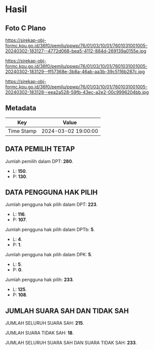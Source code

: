 # Hasil

## Foto C Plano

https://sirekap-obj-formc.kpu.go.id/36f0/pemilu/ppwp/76/01/03/10/01/7601031001005-20240302-183127--4772d068-bea5-4112-884d-269139a0155e.jpg

https://sirekap-obj-formc.kpu.go.id/36f0/pemilu/ppwp/76/01/03/10/01/7601031001005-20240302-183129--ff57368e-3b8a-46ab-aa3b-39c5116b287c.jpg

https://sirekap-obj-formc.kpu.go.id/36f0/pemilu/ppwp/76/01/03/10/01/7601031001005-20240302-183128--eea2a528-59fb-43ec-a2e2-00c9996204bb.jpg


## Metadata

| Key        | Value               |
| ---------- | ------------------- |
| Time Stamp | 2024-03-02 19:00:00 |


## DATA PEMILIH TETAP

Jumlah pemilih dalam DPT: **280**.
 * L: **150**.
 * P: **130**.

## DATA PENGGUNA HAK PILIH

Jumlah pengguna hak pilih dalam DPT: **223**.
 * L: **116**.
 * P: **107**.

Jumlah pengguna hak pilih dalam DPTb: **5**.
 * L: **4**.
 * P: **1**.

Jumlah pengguna hak pilih dalam DPK: **5**.
 * L: **5**.
 * P: **0**.

Jumlah pengguna hak pilih: **233**.
 * L: **125**.
 * P: **108**.

## JUMLAH SUARA SAH DAN TIDAK SAH

JUMLAH SELURUH SUARA SAH: **215**.

JUMLAH SUARA TIDAK SAH: **18**.

JUMLAH SELURUH SUARA SAH DAN SUARA TIDAK SAH: **233**.


